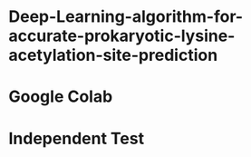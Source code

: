# Deep-Learning-algorithm-for-accurate-prokaryotic-lysine-acetylation-site-prediction
# Google Colab
# Independent Test
